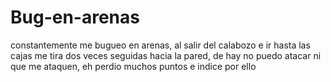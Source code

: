 # Bug-en-arenas
constantemente me bugueo en arenas, al salir del calabozo e ir hasta las cajas me tira dos veces seguidas hacia la pared, de hay no puedo atacar ni que me ataquen, eh perdio muchos puntos e indice por ello 
